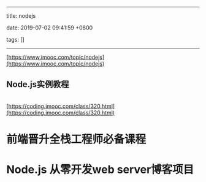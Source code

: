 
---

title: nodejs

date: 2019-07-02 09:41:59 +0800

tags: []

---
[https://www.imooc.com/topic/nodejs](https://www.imooc.com/topic/nodejs)
<a name="bCqML"></a>
## Node.js实例教程

<br />[https://coding.imooc.com/class/320.html](https://coding.imooc.com/class/320.html)<br />

<a name="MXTYS"></a>
# 前端晋升全栈工程师必备课程
<a name="hzmIe"></a>
# Node.js 从零开发web server博客项目

